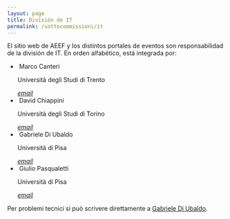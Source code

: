 ```yaml
---
layout: page
title: División de IT
permalink: /sottocommissioni/it
---
```


El sitio web de AEEF y los distintos portales de eventos son responsabilidad de la división de IT. En orden alfabético, está integrada por:

<ul class="collection">
 <li class="collection-item avatar">
    <img src="/img/esecutivo/canteri.jpg" alt="" class="circle">
    <span class="title">Marco Canteri</span>
    <p>Università degli Studi di Trento</p>
    <a href="mailto:marco.canteri@ai-sf.it" class="secondary-content"><i class="material-icons">email</i></a>
  </li>
  <li class="collection-item avatar">
    <img src="/img/esecutivo/david.jpg" alt="" class="circle">
    <span class="title">David Chiappini</span>
    <p>Università degli Studi di Torino</p>
    <a href="mailto:david.chiappini@edu.unito.it" class="secondary-content"><i class="material-icons">email</i></a>
  </li>
  <li class="collection-item avatar">
    <img src="/img/esecutivo/gabriele.jpg" alt="" class="circle">
    <span class="title">Gabriele Di Ubaldo</span>
    <p>Università di Pisa</p>
    <a href="mailto:gabriele.diubaldo&#64;&#97;&#105;&#45;&#115;&#102;&#46;&#105;&#116;" class="secondary-content"><i class="material-icons">email</i></a>
  </li>
  <li class="collection-item avatar">
    <img src="/img/esecutivo/giulio.jpg" alt="" class="circle">
    <span class="title">Giulio Pasqualetti</span>
    <p>Università di Pisa</p>
    <a href="mailto:giulio.pasqualetti&#64;&#97;&#105;&#45;&#115;&#102;&#46;&#105;&#116;" class="secondary-content"><i class="material-icons">email</i></a>
  </li>
</ul>	

Per problemi tecnici si può scrivere direttamente a <a href="mailto:gabriele.diubaldo&#64;&#97;&#105;&#45;&#115;&#102;&#46;&#105;&#116;">Gabriele Di Ubaldo</a>.
